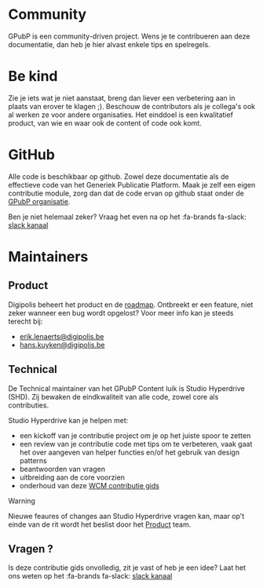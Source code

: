 # Community
GPubP is een community-driven project. Wens je te contribueren aan deze documentatie, dan heb je hier alvast enkele tips en spelregels.


# Be kind
Zie je iets wat je niet aanstaat, breng dan liever een verbetering aan in plaats van erover te klagen ;). Beschouw de contributors als je collega's ook al werken ze voor andere organisaties. Het einddoel is een kwalitatief product, van wie en waar ook de content of code ook komt.

# GitHub
Alle code is beschikbaar op github. Zowel deze documentatie als de effectieve code van het Generiek Publicatie Platform. Maak je zelf een eigen contributie module, zorg dan dat de code ervan op github staat onder de [GPubP organisatie](https://github.com/GPubP). 

Ben je niet helemaal zeker? Vraag het even na op het :fa-brands fa-slack: [slack kanaal](https://dgpls.slack.com/archives/C025TLJQL00)

# Maintainers

## Product
Digipolis beheert het product en de [roadmap](https://github.com/GPubP/getting-started/blob/main/RELEASE.md). Ontbreekt er een feature, niet zeker wanneer een bug wordt opgelost? Voor meer info kan je steeds terecht bij:
* erik.lenaerts@digipolis.be
* hans.kuyken@digipolis.be

## Technical
De Technical maintainer van het GPubP Content luik is Studio Hyperdrive (SHD). Zij bewaken de eindkwaliteit van alle code, zowel core als contributies. 

Studio Hyperdrive kan je helpen met: 
- een kickoff van je contributie project om je op het juiste spoor te zetten
- een review van je contributie code met tips om te verbeteren, vaak gaat het over aangeven van helper functies en/of het gebruik van design patterns
- beantwoorden van vragen
- uitbreiding aan de core voorzien
- onderhoud van deze [WCM contributie gids](/README.md)

> [!warning]
> Nieuwe feaures of changes aan Studio Hyperdrive vragen kan, maar op't einde van de rit wordt het beslist door het [Product](#product) team.

## Vragen ?
Is deze contributie gids onvolledig, zit je vast of heb je een idee? Laat het ons weten op het :fa-brands fa-slack: [slack kanaal](https://dgpls.slack.com/archives/C025TLJQL00)
